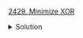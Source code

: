 [2429. Minimize XOR](https://leetcode.com/contest/weekly-contest-313/problems/minimize-xor/)

<details><summary>Solution</summary>

![](https://github.com/archishmanghos/code-images/blob/master/Leetcode/2429.png)

</details>
